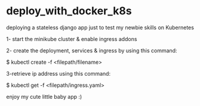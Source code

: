 # deploy_with_docker_k8s

deploying a stateless django app just to test my newbie skills on Kubernetes

1- start the minikube cluster & enable ingress addons


2- create the deployment, services & ingress by using this command:

$ kubectl create -f <filepath/filename>


3-retrieve ip address using this command:

$ kubectl get -f <filepath/ingress.yaml>

enjoy my cute little baby app :)

